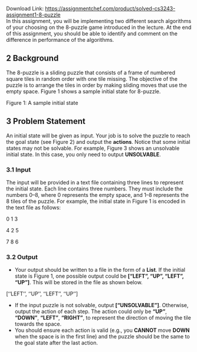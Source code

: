 Download Link: https://assignmentchef.com/product/solved-cs3243-assignment1-8-puzzle
<br>
In this assignment, you will be implementing two different search algorithms of your choosing on the 8-puzzle game introduced in the lecture. At the end of this assignment, you should be able to identify and comment on the difference in performance of the algorithms.

<h2>2      Background</h2>

The 8-puzzle is a sliding puzzle that consists of a frame of numbered square tiles in random order with one tile missing. The objective of the puzzle is to arrange the tiles in order by making sliding moves that use the empty space. Figure 1 shows a sample initial state for 8-puzzle.

Figure 1: A sample initial state

<h2>3       Problem Statement</h2>

An initial state will be given as input. Your job is to solve the puzzle to reach the goal state (see Figure 2) and output the <strong>actions</strong>. Notice that some initial states may not be solvable. For example, Figure 3 shows an unsolvable initial state. In this case, you only need to output <strong>UNSOLVABLE</strong>.

<h3>3.1     Input</h3>

The input will be provided in a text file containing three lines to represent the initial state. Each line contains three numbers. They must include the numbers 0–8, where 0 represents the empty space, and 1–8 represents the 8 tiles of the puzzle. For example, the initial state in Figure 1 is encoded in the text file as follows:

0 1 3

4 2 5

7 8 6

<h3>3.2     Output</h3>

<ul>

 <li>Your output should be written to a file in the form of a <strong>List</strong>. If the initial state is Figure 1, one possible output could be <strong>[“LEFT”, “UP”, “LEFT”, “UP”]</strong>. This will be stored in the file as shown below.</li>

</ul>

[‘‘LEFT’’, ‘‘UP’’, ‘‘LEFT’’, ‘‘UP’’]

<ul>

 <li>If the input puzzle is not solvable, output <strong>[“UNSOLVABLE”]</strong>. Otherwise, output the action of each step. The action could only be <strong>“UP”</strong>, <strong>“DOWN”</strong>, <strong>“LEFT”</strong>, <strong>“RIGHT”</strong>, to represent the direction of moving the tile towards the space.</li>

 <li>You should ensure each action is valid (e.g., you <strong>CANNOT </strong>move <strong>DOWN </strong>when the space is in the first line) and the puzzle should be the same to the goal state after the last action.</li>

</ul>